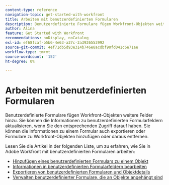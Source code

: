 ```yaml
---
content-type: reference
navigation-topic: get-started-with-workfront
title: Arbeiten mit benutzerdefinierten Formularen
description: Benutzerdefinierte Formulare fügen Workfront-Objekten weitere Felder hinzu. Sie können die Informationen zu benutzerdefinierten Formularfeldern aktualisieren, wenn Sie den entsprechenden Zugriff darauf haben. Sie können die Informationen zu einem Formular auch exportieren oder Formulare zu Workfront-Objekten hinzufügen oder daraus entfernen. Lesen Sie die Artikel in dieser Liste, um zu erfahren, wie Sie in Adobe Workfront mit benutzerdefinierten Formularen arbeiten.
author: Alina
feature: Get Started with Workfront
recommendations: noDisplay, noCatalog
exl-id: ef68fcaf-b5b6-4e63-a37c-3a3926553992
source-git-commit: 4ef71db5d93e314b746e8acdbf90fd041c6e71ae
workflow-type: tm+mt
source-wordcount: '152'
ht-degree: 0%

---
```


# Arbeiten mit benutzerdefinierten Formularen

Benutzerdefinierte Formulare fügen Workfront-Objekten weitere Felder hinzu. Sie können die Informationen zu benutzerdefinierten Formularfeldern aktualisieren, wenn Sie den entsprechenden Zugriff darauf haben. Sie können die Informationen zu einem Formular auch exportieren oder Formulare zu Workfront-Objekten hinzufügen oder daraus entfernen.

Lesen Sie die Artikel in der folgenden Liste, um zu erfahren, wie Sie in Adobe Workfront mit benutzerdefinierten Formularen arbeiten:

* [Hinzufügen eines benutzerdefinierten Formulars zu einem Objekt](../../workfront-basics/work-with-custom-forms/add-a-custom-form-to-an-object.md)
* [Informationen in benutzerdefinierten Formularfeldern bearbeiten](../../workfront-basics/work-with-custom-forms/edit-custom-forms.md)
* [Exportieren von benutzerdefinierten Formularen und Objektdetails](../../workfront-basics/work-with-custom-forms/export-custom-forms-details.md)
* [Verwalten benutzerdefinierter Formulare, die an Objekte angehängt sind](../../workfront-basics/work-with-custom-forms/manage-custom-forms-attached-to-objects.md)
